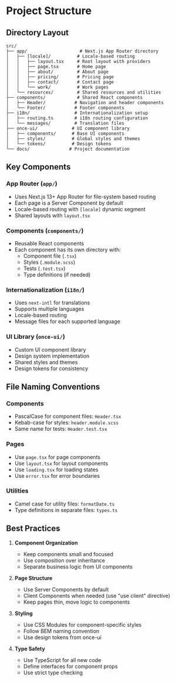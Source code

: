 # Project Structure

## Directory Layout

```
src/
├── app/                    # Next.js App Router directory
│   ├── [locale]/          # Locale-based routing
│   │   ├── layout.tsx     # Root layout with providers
│   │   ├── page.tsx       # Home page
│   │   ├── about/         # About page
│   │   ├── pricing/       # Pricing page
│   │   ├── contact/       # Contact page
│   │   └── work/          # Work pages
│   └── resources/         # Shared resources and utilities
├── components/            # Shared React components
│   ├── Header/           # Navigation and header components
│   └── Footer/           # Footer components
├── i18n/                 # Internationalization setup
│   ├── routing.ts        # i18n routing configuration
│   └── messages/         # Translation files
├── once-ui/             # UI component library
│   ├── components/      # Base UI components
│   ├── styles/          # Global styles and themes
│   └── tokens/          # Design tokens
└── docs/               # Project documentation
```

## Key Components

### App Router (`app/`)
- Uses Next.js 13+ App Router for file-system based routing
- Each page is a Server Component by default
- Locale-based routing with `[locale]` dynamic segment
- Shared layouts with `layout.tsx`

### Components (`components/`)
- Reusable React components
- Each component has its own directory with:
  - Component file (`.tsx`)
  - Styles (`.module.scss`)
  - Tests (`.test.tsx`)
  - Type definitions (if needed)

### Internationalization (`i18n/`)
- Uses `next-intl` for translations
- Supports multiple languages
- Locale-based routing
- Message files for each supported language

### UI Library (`once-ui/`)
- Custom UI component library
- Design system implementation
- Shared styles and themes
- Design tokens for consistency

## File Naming Conventions

### Components
- PascalCase for component files: `Header.tsx`
- Kebab-case for styles: `header.module.scss`
- Same name for tests: `Header.test.tsx`

### Pages
- Use `page.tsx` for page components
- Use `layout.tsx` for layout components
- Use `loading.tsx` for loading states
- Use `error.tsx` for error boundaries

### Utilities
- Camel case for utility files: `formatDate.ts`
- Type definitions in separate files: `types.ts`

## Best Practices

1. **Component Organization**
   - Keep components small and focused
   - Use composition over inheritance
   - Separate business logic from UI components

2. **Page Structure**
   - Use Server Components by default
   - Client Components when needed (use "use client" directive)
   - Keep pages thin, move logic to components

3. **Styling**
   - Use CSS Modules for component-specific styles
   - Follow BEM naming convention
   - Use design tokens from once-ui

4. **Type Safety**
   - Use TypeScript for all new code
   - Define interfaces for component props
   - Use strict type checking
